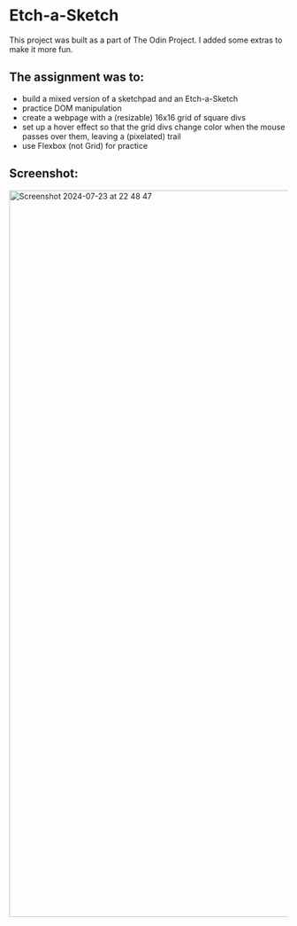 # Etch-a-Sketch

This project was built as a part of The Odin Project. 
I added some extras to make it more fun.

## The assignment was to:

- build a mixed version of a sketchpad and an Etch-a-Sketch
- practice DOM manipulation
- create a webpage with a (resizable) 16x16 grid of square divs
- set up a hover effect so that the grid divs change color when the mouse passes over them, leaving a (pixelated) trail
- use Flexbox (not Grid) for practice


## Screenshot:

<img width="1312" alt="Screenshot 2024-07-23 at 22 48 47" src="https://github.com/user-attachments/assets/af9a3e05-a8ce-43be-ba71-e89f01522c88">



